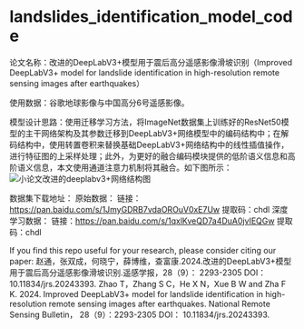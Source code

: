 # landslides_identification_model_code
论文名称：改进的DeepLabV3+模型用于震后高分遥感影像滑坡识别（Improved DeepLabV3+ model for landslide identification in high-resolution remote sensing images after earthquakes）

使用数据：谷歌地球影像与中国高分6号遥感影像。

模型设计思路：使用迁移学习方法，将ImageNet数据集上训练好的ResNet50模型的主干网络架构及其参数迁移到DeepLabV3+网络模型中的编码结构中；在解码结构中，使用转置卷积来替换基础DeepLabV3+网络结构中的线性插值操作，进行特征图的上采样处理；此外，为更好的融合编码模块提供的低阶语义信息和高阶语义信息，本文使用通道注意力机制将其融合。如下图所示：![小论文改进的deeplabv3+网络结构图](https://github.com/ZhaoTong0203/landslides_identification_model_code/assets/144538919/f1a4d48d-c320-4747-854f-863aa6fc82c9)

数据集下载地址：
  原始数据：
    链接：https://pan.baidu.com/s/1JmyGDRB7vdaOROuV0xE7Uw 
    提取码：chdl 
  深度学习数据：
    链接：https://pan.baidu.com/s/1qxlKveQD7a4DuA0jvIEQGw 
    提取码：chdl 

If you find this repo useful for your research, please consider citing our paper:
赵通，张双成，何晓宁，薛博维，查富康.2024.改进的DeepLabV3+模型用于震后高分遥感影像滑坡识别.遥感学报，28（9）： 2293-2305 DOI： 10.11834/jrs.20243393. 
Zhao T，Zhang S C，He X N，Xue B W and Zha F K. 2024. Improved DeepLabV3+ model for landslide identification in high-resolution remote sensing images after earthquakes. National Remote Sensing Bulletin， 28（9）：2293-2305 DOI： 10.11834/jrs.20243393. 
